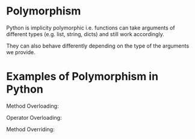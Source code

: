 # Polymorphism
Python is implicity polymorphic i.e. functions can take arguments of different types (e.g. list, string, dicts) and still work accordingly.

They can also behave differently depending on the type of the arguments we provide.

# Examples of Polymorphism in Python
Method Overloading: 

Operator Overloading:

Method Overriding:
